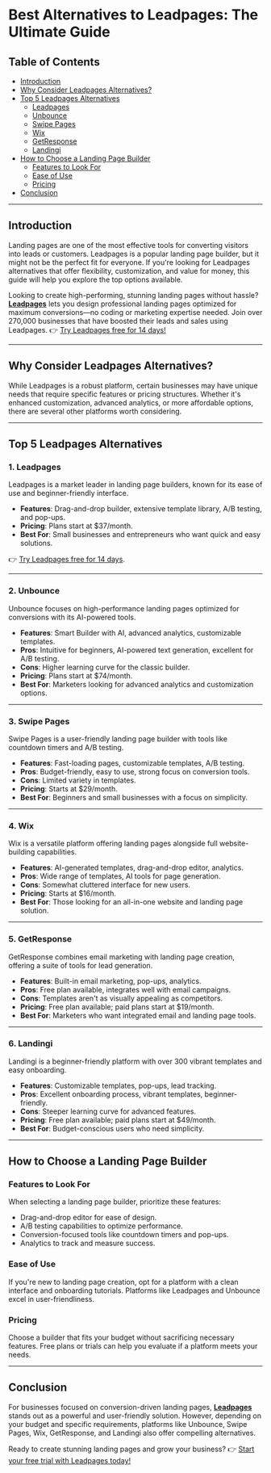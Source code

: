 # Best Alternatives to Leadpages: The Ultimate Guide

## Table of Contents
- [Introduction](#introduction)
- [Why Consider Leadpages Alternatives?](#why-consider-leadpages-alternatives)
- [Top 5 Leadpages Alternatives](#top-5-leadpages-alternatives)
  - [Leadpages](#leadpages)
  - [Unbounce](#unbounce)
  - [Swipe Pages](#swipe-pages)
  - [Wix](#wix)
  - [GetResponse](#getresponse)
  - [Landingi](#landingi)
- [How to Choose a Landing Page Builder](#how-to-choose-a-landing-page-builder)
  - [Features to Look For](#features-to-look-for)
  - [Ease of Use](#ease-of-use)
  - [Pricing](#pricing)
- [Conclusion](#conclusion)

---

## Introduction

Landing pages are one of the most effective tools for converting visitors into leads or customers. Leadpages is a popular landing page builder, but it might not be the perfect fit for everyone. If you're looking for Leadpages alternatives that offer flexibility, customization, and value for money, this guide will help you explore the top options available.

Looking to create high-performing, stunning landing pages without hassle? **[Leadpages](https://bit.ly/LEadPages)** lets you design professional landing pages optimized for maximum conversions—no coding or marketing expertise needed. Join over 270,000 businesses that have boosted their leads and sales using Leadpages. 👉 [Try Leadpages free for 14 days!](https://bit.ly/LEadPages)

---

## Why Consider Leadpages Alternatives?

While Leadpages is a robust platform, certain businesses may have unique needs that require specific features or pricing structures. Whether it's enhanced customization, advanced analytics, or more affordable options, there are several other platforms worth considering.

---

## Top 5 Leadpages Alternatives

### 1. **Leadpages**
Leadpages is a market leader in landing page builders, known for its ease of use and beginner-friendly interface.

- **Features**: Drag-and-drop builder, extensive template library, A/B testing, and pop-ups.
- **Pricing**: Plans start at $37/month.
- **Best For**: Small businesses and entrepreneurs who want quick and easy solutions.

👉 [Try Leadpages free for 14 days](https://bit.ly/LEadPages).

---

### 2. **Unbounce**
Unbounce focuses on high-performance landing pages optimized for conversions with its AI-powered tools.

- **Features**: Smart Builder with AI, advanced analytics, customizable templates.
- **Pros**: Intuitive for beginners, AI-powered text generation, excellent for A/B testing.
- **Cons**: Higher learning curve for the classic builder.
- **Pricing**: Plans start at $74/month.
- **Best For**: Marketers looking for advanced analytics and customization options.

---

### 3. **Swipe Pages**
Swipe Pages is a user-friendly landing page builder with tools like countdown timers and A/B testing.

- **Features**: Fast-loading pages, customizable templates, A/B testing.
- **Pros**: Budget-friendly, easy to use, strong focus on conversion tools.
- **Cons**: Limited variety in templates.
- **Pricing**: Starts at $29/month.
- **Best For**: Beginners and small businesses with a focus on simplicity.

---

### 4. **Wix**
Wix is a versatile platform offering landing pages alongside full website-building capabilities.

- **Features**: AI-generated templates, drag-and-drop editor, analytics.
- **Pros**: Wide range of templates, AI tools for page generation.
- **Cons**: Somewhat cluttered interface for new users.
- **Pricing**: Starts at $16/month.
- **Best For**: Those looking for an all-in-one website and landing page solution.

---

### 5. **GetResponse**
GetResponse combines email marketing with landing page creation, offering a suite of tools for lead generation.

- **Features**: Built-in email marketing, pop-ups, analytics.
- **Pros**: Free plan available, integrates well with email campaigns.
- **Cons**: Templates aren't as visually appealing as competitors.
- **Pricing**: Free plan available; paid plans start at $19/month.
- **Best For**: Marketers who want integrated email and landing page tools.

---

### 6. **Landingi**
Landingi is a beginner-friendly platform with over 300 vibrant templates and easy onboarding.

- **Features**: Customizable templates, pop-ups, lead tracking.
- **Pros**: Excellent onboarding process, vibrant templates, beginner-friendly.
- **Cons**: Steeper learning curve for advanced features.
- **Pricing**: Free plan available; paid plans start at $49/month.
- **Best For**: Budget-conscious users who need simplicity.

---

## How to Choose a Landing Page Builder

### Features to Look For
When selecting a landing page builder, prioritize these features:
- Drag-and-drop editor for ease of design.
- A/B testing capabilities to optimize performance.
- Conversion-focused tools like countdown timers and pop-ups.
- Analytics to track and measure success.

### Ease of Use
If you're new to landing page creation, opt for a platform with a clean interface and onboarding tutorials. Platforms like Leadpages and Unbounce excel in user-friendliness.

### Pricing
Choose a builder that fits your budget without sacrificing necessary features. Free plans or trials can help you evaluate if a platform meets your needs.

---

## Conclusion

For businesses focused on conversion-driven landing pages, **[Leadpages](https://bit.ly/LEadPages)** stands out as a powerful and user-friendly solution. However, depending on your budget and specific requirements, platforms like Unbounce, Swipe Pages, Wix, GetResponse, and Landingi also offer compelling alternatives.

Ready to create stunning landing pages and grow your business? 👉 [Start your free trial with Leadpages today!](https://bit.ly/LEadPages)
